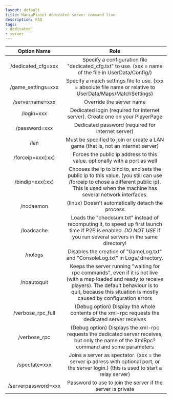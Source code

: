 ```yaml
---
layout: default
title: ManiaPlanet dedicated server command line
description: FAQ
tags:
- dedicated
- server
---
```



| Option Name         | Role                                                                                                                                                                                                                            |
|:-------------------:|:-------------------------------------------------------------------------------------------------------------------------------------------------------------------------------------------------------------------------------:|
| /dedicated_cfg=xxx  | Specify a configuration file "dedicated_cfg.txt" to use. (xxx = name of the file in UserData/Config/)                                                                                                                           |
| /game_settings=xxx  | Specify a match settings file to use. (xxx = absolute file name or relative to UserData/Maps/MatchSettings)                                                                                                                     |
| /servername=xxx     | Override the server name                                                                                                                                                                                                        |
| /login=xxx          | Dedicated login (required for internet server). Create one on your PlayerPage                                                                                                                                                   |
| /password=xxx       | Dedicated password (required for internet server)                                                                                                                                                                               |
| /lan                | Must be specified to join or create a LAN game (that is, not an internet server)                                                                                                                                                |
| /forceip=xxx(:xx)   | Forces the public ip address to this value. optionally with a port as well                                                                                                                                                      |
| /bindip=xxx(:xx)    | Chooses the ip to bind to, and sets the public ip to this value. (you still can use /forceip to chose a different public ip). This is used when the machine has several network interfaces.                                     |
| /nodaemon           | (linux) Doesn't automatically detach the process                                                                                                                                                                                |
| /loadcache          | Loads the "checksum.txt" instead of recomputing it, to speed up first launch time if P2P is enabled. *DO NOT USE* if you run several servers in the same directory!                                                             |
| /nologs             | Disables the creation of "GameLog.txt" and "ConsoleLog.txt" in Logs/ directory.                                                                                                                                                 |
| /noautoquit         | Keeps the server running "waiting for rpc commands", even if it is not live (with a map loaded and ready to receive players). The default behaviour is to quit, because this situation is mostly caused by configuration errors |
| /verbose_rpc_full   | (Debug option) Display the whole contents of the xml-rpc requests the dedicated server receives                                                                                                                                 |
| /verbose_rpc        | (Debug option) Displays the xml-rpc requests the dedicated server receives, but only the name of the XmlRpc? command and some parameters                                                                                        |
| /spectate=xxx       | Joins a server as spectator. (xxx = the server ip adress with optional port, or the server login.) (this is used to start a relay server)                                                                                       |
| /serverpassword=xxx | Password to use to join the server if the server is private                                                                                                                                                                     |
